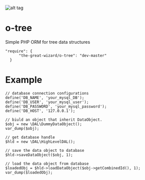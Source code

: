 

![alt tag](https://github.com/TheGreatWizard/OTree/tree/master/src/img)

# o-tree
Simple PHP ORM for tree data structures

    "require": {
          "the-great-wizard/o-tree": "dev-master"
      }

# Example

    // database connection configurations
    define('DB_NAME', 'your_mysql_DB');
    define('DB_USER', 'your_mysql_user');
    define('DB_PASSWORD', 'your_mysql_password');
    define('DB_HOST', '127.0.0.1');
    
    // biuld an object that inherit DataObject. 
    $obj = new \DAL\DummyDataObject();
    var_dump($obj);
    
    // get database handle
    $hld = new \DAL\HighLevelDAL();
    
    // save the data object to database
    $hld->saveDataObject($obj, 1);
    
    // load the data object from database
    $loadedObj = $hld->loadDataObject($obj->getCombinedId(), 1);
    var_dump($loadedObj);
    
